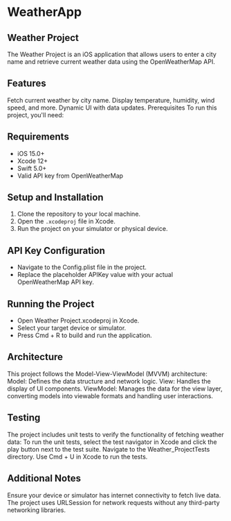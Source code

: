 # WeatherApp

## Weather Project
The Weather Project is an iOS application that allows users to enter a city name and retrieve current weather data using the OpenWeatherMap API.

## Features
Fetch current weather by city name.
Display temperature, humidity, wind speed, and more.
Dynamic UI with data updates.
Prerequisites
To run this project, you'll need:

## Requirements
- iOS 15.0+
- Xcode 12+
- Swift 5.0+
- Valid API key from OpenWeatherMap


## Setup and Installation
1. Clone the repository to your local machine.
2. Open the `.xcodeproj` file in Xcode.
3. Run the project on your simulator or physical device.

## API Key Configuration
- Navigate to the Config.plist file in the project.
- Replace the placeholder APIKey value with your actual OpenWeatherMap API key.

## Running the Project
- Open Weather Project.xcodeproj in Xcode.
- Select your target device or simulator.
- Press Cmd + R to build and run the application.

## Architecture
This project follows the Model-View-ViewModel (MVVM) architecture:
Model: Defines the data structure and network logic.
View: Handles the display of UI components.
ViewModel: Manages the data for the view layer, converting models into viewable formats and handling user interactions.

## Testing
The project includes unit tests to verify the functionality of fetching weather data:
To run the unit tests, select the test navigator in Xcode and click the play button next to the test suite.
Navigate to the Weather_ProjectTests directory.
Use Cmd + U in Xcode to run the tests.

## Additional Notes
Ensure your device or simulator has internet connectivity to fetch live data.
The project uses URLSession for network requests without any third-party networking libraries.
